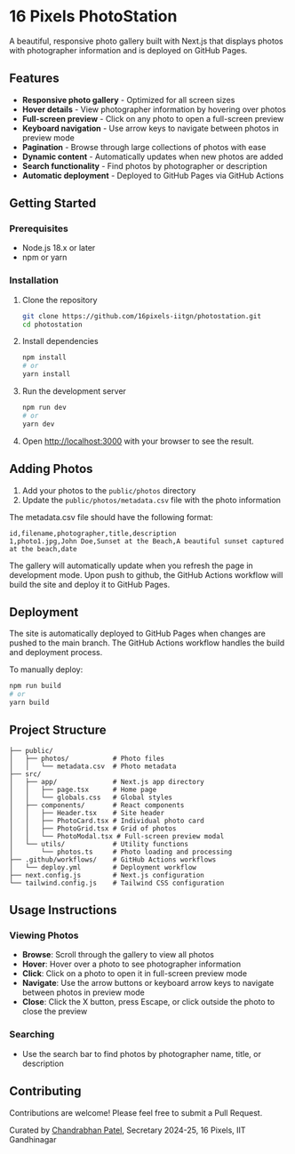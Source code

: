 # 16 Pixels PhotoStation

A beautiful, responsive photo gallery built with Next.js that displays photos with photographer information and is deployed on GitHub Pages.


## Features

- **Responsive photo gallery** - Optimized for all screen sizes
- **Hover details** - View photographer information by hovering over photos
- **Full-screen preview** - Click on any photo to open a full-screen preview
- **Keyboard navigation** - Use arrow keys to navigate between photos in preview mode
- **Pagination** - Browse through large collections of photos with ease
- **Dynamic content** - Automatically updates when new photos are added
- **Search functionality** - Find photos by photographer or description
- **Automatic deployment** - Deployed to GitHub Pages via GitHub Actions

## Getting Started

### Prerequisites

- Node.js 18.x or later
- npm or yarn

### Installation

1. Clone the repository
   ```bash
   git clone https://github.com/16pixels-iitgn/photostation.git
   cd photostation
   ```

2. Install dependencies
   ```bash
   npm install
   # or
   yarn install
   ```

3. Run the development server
   ```bash
   npm run dev
   # or
   yarn dev
   ```

4. Open [http://localhost:3000](http://localhost:3000) with your browser to see the result.

## Adding Photos

1. Add your photos to the `public/photos` directory
2. Update the `public/photos/metadata.csv` file with the photo information

The metadata.csv file should have the following format:
```
id,filename,photographer,title,description
1,photo1.jpg,John Doe,Sunset at the Beach,A beautiful sunset captured at the beach,date
```

The gallery will automatically update when you refresh the page in development mode.  Upon push to github, the GitHub Actions workflow will build the site and deploy it to GitHub Pages.

## Deployment

The site is automatically deployed to GitHub Pages when changes are pushed to the main branch. The GitHub Actions workflow handles the build and deployment process.

To manually deploy:

```bash
npm run build
# or
yarn build
```

## Project Structure

```
├── public/
│   ├── photos/           # Photo files
│   │   └── metadata.csv  # Photo metadata
├── src/
│   ├── app/              # Next.js app directory
│   │   ├── page.tsx      # Home page
│   │   └── globals.css   # Global styles
│   ├── components/       # React components
│   │   ├── Header.tsx    # Site header
│   │   ├── PhotoCard.tsx # Individual photo card
│   │   ├── PhotoGrid.tsx # Grid of photos
│   │   └── PhotoModal.tsx # Full-screen preview modal
│   └── utils/            # Utility functions
│       └── photos.ts     # Photo loading and processing
├── .github/workflows/    # GitHub Actions workflows
│   └── deploy.yml        # Deployment workflow
├── next.config.js        # Next.js configuration
└── tailwind.config.js    # Tailwind CSS configuration
```

## Usage Instructions

### Viewing Photos
- **Browse**: Scroll through the gallery to view all photos
- **Hover**: Hover over a photo to see photographer information
- **Click**: Click on a photo to open it in full-screen preview mode
- **Navigate**: Use the arrow buttons or keyboard arrow keys to navigate between photos in preview mode
- **Close**: Click the X button, press Escape, or click outside the photo to close the preview

### Searching
- Use the search bar to find photos by photographer name, title, or description

## Contributing

Contributions are welcome! Please feel free to submit a Pull Request.



Curated by [Chandrabhan Patel](https://in.linkedin.com/in/cpatel321), Secretary 2024-25, 16 Pixels, IIT Gandhinagar